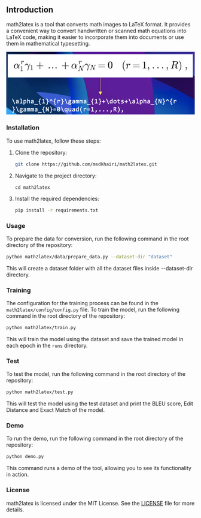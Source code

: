 ## Introduction

math2latex is a tool that converts math images to LaTeX format. It provides a convenient way to convert handwritten or scanned math equations into LaTeX code, making it easier to incorporate them into documents or use them in mathematical typesetting.

![Visualization of the task of math2latex](assets/task.png)


### Installation

To use math2latex, follow these steps:

1. Clone the repository:

    ```bash
    git clone https://github.com/msdkhairi/math2latex.git
    ```

2. Navigate to the project directory:

    ```bas
    cd math2latex
    ```

3. Install the required dependencies:

    ```bash
    pip install -r requirements.txt
    ```

### Usage

To prepare the data for conversion, run the following command in the root directory of the repository:

```bash
python math2latex/data/prepare_data.py --dataset-dir "dataset"
 ```
  
This will create a dataset folder with all the dataset files inside --dataset-dir directory.

### Training

The configuration for the training process can be found in the `math2latex/config/config.py` file.
To train the model, run the following command in the root directory of the repository:

```bash
python math2latex/train.py
```

This will train the model using the dataset and save the trained model in each epoch in the `runs` directory.

### Test

To test the model, run the following command in the root directory of the repository:

```bash
python math2latex/test.py
```

This will test the model using the test dataset and print the BLEU score, Edit Distance and Exact Match of the model.

### Demo

To run the demo, run the following command in the root directory of the repository:

```bash
python demo.py
```
This command runs a demo of the tool, allowing you to see its functionality in action.

### License

math2latex is licensed under the MIT License. See the [LICENSE](LICENSE) file for more details.
